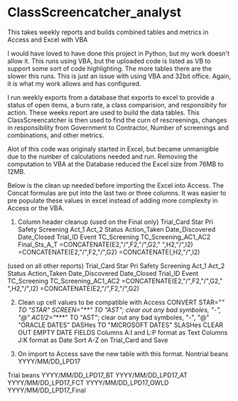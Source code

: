 # ClassScreencatcher_analyst
This takes weekly reports and builds combined tables and metrics in Access and Excel with VBA

I would have loved to have done this project in Python, but my work doesn't allow it. This runs using VBA, but the uploaded code is listed as VB to support some sort of code highlighting. The more tables there are the slower this runs. This is just an issue with using VBA and 32bit office. Again, it is what my work allows and has configured.

I run weekly exports from a database that exports to excel to provide a status of open items, a burn rate, a class comparision, and responsibity for action. These weeks report are used to build the data tables. This ClassScreencatcher is then used to find the curn of rescreenings, changes in responsibility from Government to Contractor, Number of screenings and combinations, and other metrics. 

Alot of this code was originaly started in Excel, but became unmanigible due to the number of calculations needed and run. Removing the computation to VBA at the Database reduced the Excel size from 76MB to 12MB.

Below is the clean up needed before importing the Excel into Access. The Concat formulas are put into the last two or three columns. It was easier to pre populate these values in excel instead of adding more complexity in Access or the VBA.

1) Column header cleanup
(used on the Final only)
Trial_Card	Star	Pri	Safety	Screening	Act_1	Act_2	Status	Action_Taken	Date_Discovered	Date_Closed	Trial_ID	Event	TC_Screening	TC_Screening_AC1_AC2	Final_Sts_A_T
=CONCATENATE(E2,"/",F2,"/",G2," ",H2,"/",I2)	=CONCATENATE(E2,"/",F2,"/",G2)	=CONCATENATE(,H2,"/",I2)

(used on all other reports)
Trial_Card	Star	Pri	Safety	Screening	Act_1	Act_2	Status	Action_Taken	Date_Discovered	Date_Closed	Trial_ID	Event	TC_Screening	TC_Screening_AC1_AC2
=CONCATENATE(E2,"/",F2,"/",G2," ",H2,"/",I2)	=CONCATENATE(E2,"/",F2,"/",G2)

2) Clean up cell values to be compatible with Access
CONVERT
	STAR="*" TO "STAR"
	SCREEN="**" TO "AST"; clear out any bad symboles, "-", "@"
	AC1/2="****" TO "AST"; clear out any bad symboles, "-", "@"
	"ORACLE DATES" DASHes TO "MICROSOFT DATES" SLASHes
	CLEAR OUT EMPTY DATE FIELDS
	Columns A:I and L:P format as Text
	Columns J:K format as Date
	Sort A-Z on Trial_Card and Save

3) On import to Access save the new table with this format.
Nontrial beans
YYYY/MM/DD_LPD17

Trial beans
YYYY/MM/DD_LPD17_BT
YYYY/MM/DD_LPD17_AT
YYYY/MM/DD_LPD17_FCT
YYYY/MM/DD_LPD17_OWLD
YYYY/MM/DD_LPD17_Final
